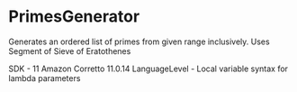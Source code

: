 # PrimesGenerator

Generates an ordered list of primes from given range inclusively.
Uses Segment of Sieve of Eratothenes

SDK - 11 Amazon Corretto 11.0.14
LanguageLevel - Local variable syntax for lambda parameters
